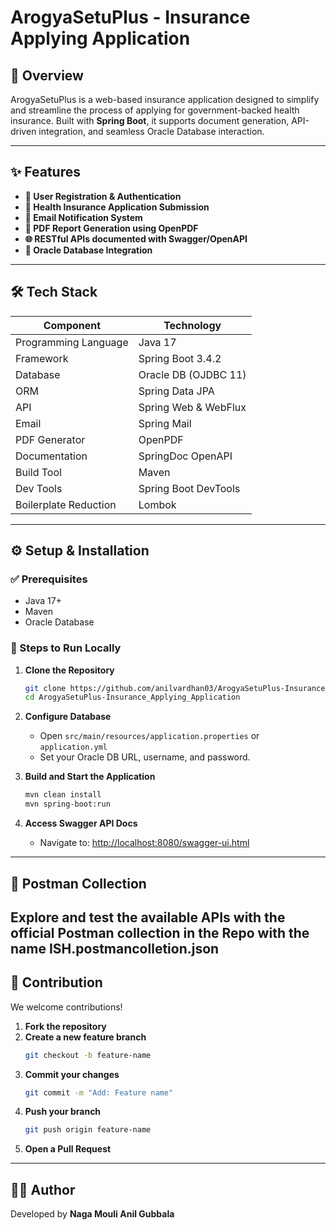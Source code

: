 # ArogyaSetuPlus - Insurance Applying Application

## 🧭 Overview
ArogyaSetuPlus is a web-based insurance application designed to simplify and streamline the process of applying for government-backed health insurance. Built with **Spring Boot**, it supports document generation, API-driven integration, and seamless Oracle Database interaction.

---

## ✨ Features
- **📝 User Registration & Authentication**
- **📄 Health Insurance Application Submission**
- **📧 Email Notification System**
- **📑 PDF Report Generation using OpenPDF**
- **🌐 RESTful APIs documented with Swagger/OpenAPI**
- **💾 Oracle Database Integration**

---

## 🛠 Tech Stack

| Component               | Technology                |
|------------------------|---------------------------|
| Programming Language    | Java 17                   |
| Framework               | Spring Boot 3.4.2         |
| Database                | Oracle DB (OJDBC 11)      |
| ORM                     | Spring Data JPA           |
| API                     | Spring Web & WebFlux      |
| Email                   | Spring Mail               |
| PDF Generator           | OpenPDF                   |
| Documentation           | SpringDoc OpenAPI         |
| Build Tool              | Maven                     |
| Dev Tools               | Spring Boot DevTools      |
| Boilerplate Reduction   | Lombok                    |

---

## ⚙️ Setup & Installation

### ✅ Prerequisites
- Java 17+
- Maven
- Oracle Database

### 🚀 Steps to Run Locally

1. **Clone the Repository**
   ```bash
   git clone https://github.com/anilvardhan03/ArogyaSetuPlus-Insurance_Applying_Application.git
   cd ArogyaSetuPlus-Insurance_Applying_Application
   ```

2. **Configure Database**
   - Open `src/main/resources/application.properties` or `application.yml`
   - Set your Oracle DB URL, username, and password.

3. **Build and Start the Application**
   ```bash
   mvn clean install
   mvn spring-boot:run
   ```

4. **Access Swagger API Docs**
   - Navigate to: [http://localhost:8080/swagger-ui.html](http://localhost:8080/swagger-ui.html)

---

## 🔗 Postman Collection

Explore and test the available APIs with the official Postman collection in the Repo with the name ISH.postmancolletion.json
---

## 🤝 Contribution

We welcome contributions!

1. **Fork the repository**
2. **Create a new feature branch**
   ```bash
   git checkout -b feature-name
   ```
3. **Commit your changes**
   ```bash
   git commit -m "Add: Feature name"
   ```
4. **Push your branch**
   ```bash
   git push origin feature-name
   ```
5. **Open a Pull Request**

---

## 👨‍💻 Author
Developed by **Naga Mouli Anil Gubbala**
